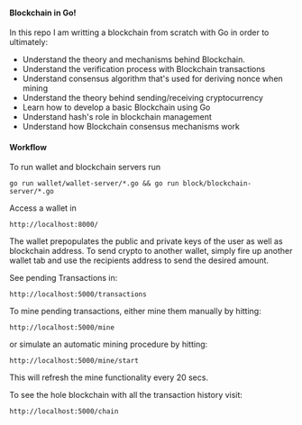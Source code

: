 #### Blockchain in Go!

In this repo I am writting a blockchain from scratch with Go in order to ultimately:

* Understand the theory and mechanisms behind Blockchain.
* Understand the verification process with Blockchain transactions
* Understand consensus algorithm that's used for deriving nonce when mining
* Understand the theory behind sending/receiving cryptocurrency
* Learn how to develop a basic Blockchain using Go
* Understand hash's role in blockchain management
* Understand how Blockchain consensus mechanisms work

#### Workflow
To run wallet and blockchain servers run
```
go run wallet/wallet-server/*.go && go run block/blockchain-server/*.go
```

Access a wallet in
```
http://localhost:8000/
```

The wallet prepopulates the public and private keys of the user as well as blockchain 
address. To send crypto to another wallet, simply fire up another wallet tab and
use the recipients address to send the desired amount.

See pending Transactions in:
```
http://localhost:5000/transactions
```

To mine pending transactions, either mine them manually by hitting:
```
http://localhost:5000/mine
```

or simulate an automatic mining procedure by hitting:
```
http://localhost:5000/mine/start
```
This will refresh the mine functionality every 20 secs.

To see the hole blockchain with all the transaction history visit:
```
http://localhost:5000/chain
```